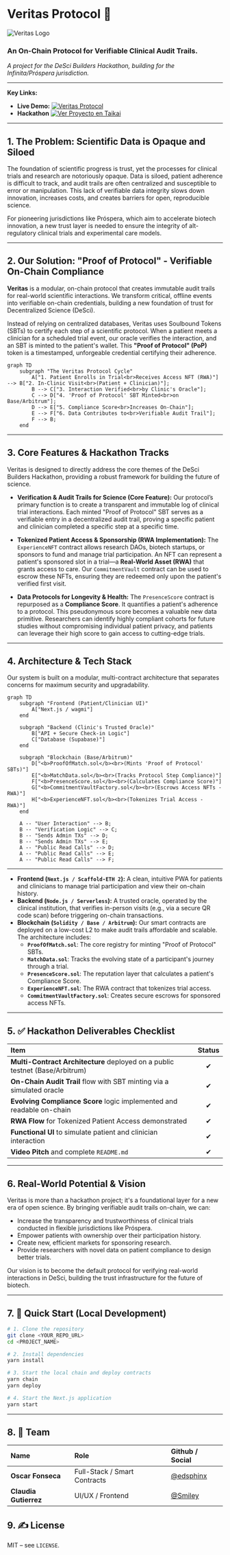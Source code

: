 # Veritas Protocol 🧬

![Veritas Logo](https://github.com/edsphinx/veritas-protocol/blob/main/packages/nextjs/public/veritas-logo.png)

### An On-Chain Protocol for Verifiable Clinical Audit Trails.

*A project for the DeSci Builders Hackathon, building for the Infinita/Próspera jurisdiction.*

---

**Key Links:**
* **Live Demo:** 
[![Veritas Protocol](https://img.youtube.com/vi/DGrdj9Z_0F0/0.jpg)](https://youtube.com/shorts/DGrdj9Z_0F0)
* **Hackathon**
[![Ver Proyecto en Taikai](https://img.shields.io/badge/Ver%20Proyecto-Taikai-blue)](https://taikai.network/infinitacity/hackathons/desci-builders/projects/cmfuq29ub00wf94s7fmv2t7nc/idea)

---

## 1. The Problem: Scientific Data is Opaque and Siloed

The foundation of scientific progress is trust, yet the processes for clinical trials and research are notoriously opaque. Data is siloed, patient adherence is difficult to track, and audit trails are often centralized and susceptible to error or manipulation. This lack of verifiable data integrity slows down innovation, increases costs, and creates barriers for open, reproducible science.

For pioneering jurisdictions like Próspera, which aim to accelerate biotech innovation, a new trust layer is needed to ensure the integrity of alt-regulatory clinical trials and experimental care models.

---

## 2. Our Solution: "Proof of Protocol" - Verifiable On-Chain Compliance

**Veritas** is a modular, on-chain protocol that creates immutable audit trails for real-world scientific interactions. We transform critical, offline events into verifiable on-chain credentials, building a new foundation of trust for Decentralized Science (DeSci).

Instead of relying on centralized databases, Veritas uses Soulbound Tokens (SBTs) to certify each step of a scientific protocol. When a patient meets a clinician for a scheduled trial event, our oracle verifies the interaction, and an SBT is minted to the patient's wallet. This **"Proof of Protocol" (PoP)** token is a timestamped, unforgeable credential certifying their adherence.

```mermaid
graph TD
    subgraph "The Veritas Protocol Cycle"
        A["1. Patient Enrolls in Trial<br>Receives Access NFT (RWA)"] --> B["2. In-Clinic Visit<br>(Patient + Clinician)"];
        B --> C["3. Interaction Verified<br>by Clinic's Oracle"];
        C --> D["4. 'Proof of Protocol' SBT Minted<br>on Base/Arbitrum"];
        D --> E["5. Compliance Score<br>Increases On-Chain"];
        E --> F["6. Data Contributes to<br>Verifiable Audit Trail"];
        F --> B;
    end
```

---

## 3. Core Features & Hackathon Tracks

Veritas is designed to directly address the core themes of the DeSci Builders Hackathon, providing a robust framework for building the future of science.

* **Verification & Audit Trails for Science (Core Feature):**
    Our protocol’s primary function is to create a transparent and immutable log of clinical trial interactions. Each minted "Proof of Protocol" SBT serves as a verifiable entry in a decentralized audit trail, proving a specific patient and clinician completed a specific step at a specific time.

* **Tokenized Patient Access & Sponsorship (RWA Implementation):**
    The `ExperienceNFT` contract allows research DAOs, biotech startups, or sponsors to fund and manage trial participation. An NFT can represent a patient's sponsored slot in a trial—a **Real-World Asset (RWA)** that grants access to care. Our `CommitmentVault` contract can be used to escrow these NFTs, ensuring they are redeemed only upon the patient's verified first visit.

* **Data Protocols for Longevity & Health:**
    The `PresenceScore` contract is repurposed as a **Compliance Score**. It quantifies a patient's adherence to a protocol. This pseudonymous score becomes a valuable new data primitive. Researchers can identify highly compliant cohorts for future studies without compromising individual patient privacy, and patients can leverage their high score to gain access to cutting-edge trials.

---

## 4. Architecture & Tech Stack

Our system is built on a modular, multi-contract architecture that separates concerns for maximum security and upgradability.

```mermaid
graph TD
    subgraph "Frontend (Patient/Clinician UI)"
        A["Next.js / wagmi"]
    end

    subgraph "Backend (Clinic's Trusted Oracle)"
        B["API + Secure Check-in Logic"]
        C["Database (Supabase)"]
    end

    subgraph "Blockchain (Base/Arbitrum)"
        D["<b>ProofOfMatch.sol</b><br>(Mints 'Proof of Protocol' SBTs)"]
        E["<b>MatchData.sol</b><br>(Tracks Protocol Step Compliance)"]
        F["<b>PresenceScore.sol</b><br>(Calculates Compliance Score)"]
        G["<b>CommitmentVaultFactory.sol</b><br>(Escrows Access NFTs - RWA)"]
        H["<b>ExperienceNFT.sol</b><br>(Tokenizes Trial Access - RWA)"]
    end

    A -- "User Interaction" --> B;
    B -- "Verification Logic" --> C;
    B -- "Sends Admin TXs" --> D;
    B -- "Sends Admin TXs" --> E;
    A -- "Public Read Calls" --> D;
    A -- "Public Read Calls" --> E;
    A -- "Public Read Calls" --> F;
```

---

* **Frontend (`Next.js / Scaffold-ETH 2`):** A clean, intuitive PWA for patients and clinicians to manage trial participation and view their on-chain history.
* **Backend (`Node.js / Serverless`):** A trusted oracle, operated by the clinical institution, that verifies in-person visits (e.g., via a secure QR code scan) before triggering on-chain transactions.
* **Blockchain (`Solidity / Base / Arbitrum`):** Our smart contracts are deployed on a low-cost L2 to make audit trails affordable and scalable. The architecture includes:
    * **`ProofOfMatch.sol`**: The core registry for minting "Proof of Protocol" SBTs.
    * **`MatchData.sol`**: Tracks the evolving state of a participant's journey through a trial.
    * **`PresenceScore.sol`**: The reputation layer that calculates a patient's Compliance Score.
    * **`ExperienceNFT.sol`**: The RWA contract that tokenizes trial access.
    * **`CommitmentVaultFactory.sol`**: Creates secure escrows for sponsored access NFTs.

---

## 5. ✅ Hackathon Deliverables Checklist

| Item                                                                 | Status |
| :------------------------------------------------------------------- | :----: |
| **Multi-Contract Architecture** deployed on a public testnet (Base/Arbitrum) |   ✔︎    |
| **On-Chain Audit Trail** flow with SBT minting via a simulated oracle |   ✔︎    |
| **Evolving Compliance Score** logic implemented and readable on-chain |   ✔︎    |
| **RWA Flow** for Tokenized Patient Access demonstrated                           |   ✔︎    |
| **Functional UI** to simulate patient and clinician interaction        |   ✔︎    |
| **Video Pitch** and complete `README.md`                             |   ✔︎    |


---

## 6. Real-World Potential & Vision

Veritas is more than a hackathon project; it's a foundational layer for a new era of open science. By bringing verifiable audit trails on-chain, we can:
* Increase the transparency and trustworthiness of clinical trials conducted in flexible jurisdictions like Próspera.
* Empower patients with ownership over their participation history.
* Create new, efficient markets for sponsoring research.
* Provide researchers with novel data on patient compliance to design better trials.

Our vision is to become the default protocol for verifying real-world interactions in DeSci, building the trust infrastructure for the future of biotech.

---

## 7. 🔨 Quick Start (Local Development)

```bash
# 1. Clone the repository
git clone <YOUR_REPO_URL>
cd <PROJECT_NAME>

# 2. Install dependencies
yarn install

# 3. Start the local chain and deploy contracts
yarn chain
yarn deploy

# 4. Start the Next.js application
yarn start
```

---

## 8. 👥 Team

| Name                | Role                           | Github / Social                          |
| :-------------------- | :---------------------------- | :--------------------------------------- |
| **Oscar Fonseca** | Full-Stack / Smart Contracts | [@edsphinx](https://github.com/edsphinx) |
| **Claudia Gutierrez** | UI/UX / Frontend              | [@Smiley](https://warpcast.com/smiley)   |

## 9. ✍️ License

MIT – see `LICENSE`.